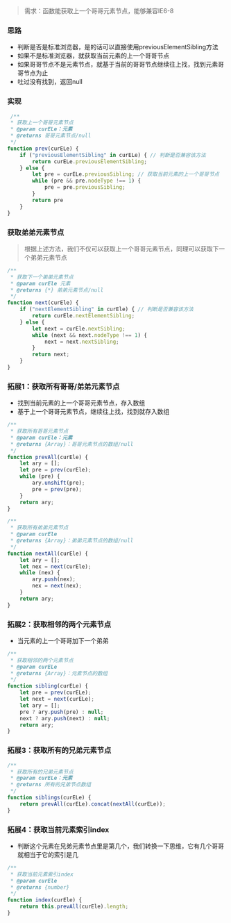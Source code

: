 > 需求：函数能获取上一个哥哥元素节点，能够兼容IE6-8
### 思路
- 判断是否是标准浏览器，是的话可以直接使用previousElementSibling方法
- 如果不是标准浏览器，就获取当前元素的上一个哥哥节点
- 如果哥哥节点不是元素节点，就基于当前的哥哥节点继续往上找，找到元素哥哥节点为止
- 吐过没有找到，返回null
### 实现
```javascript
 /**
 * 获取上一个哥哥元素节点
 * @param curELe：元素
 * @returns 哥哥元素节点/null
 */
function prev(curELe) {
    if ("previousElementSibling" in curELe) { // 判断是否兼容该方法
        return curELe.previousElementSibling;
    } else {
        let pre = curELe.previousSibling; // 获取当前元素的上一个哥哥节点
        while (pre && pre.nodeType !== 1) {
            pre = pre.previousSibling;
        }
        return pre
    }
}
```
### 获取弟弟元素节点
> 根据上述方法，我们不仅可以获取上一个哥哥元素节点，同理可以获取下一个弟弟元素节点
```javascript
/**
 * 获取下一个弟弟元素节点
 * @param curEle 元素
 * @returns {*} 弟弟元素节点/null
 */
function next(curEle) {
    if ("nextElementSibling" in curEle) { // 判断是否兼容该方法
        return curEle.nextElementSibling;
    } else {
        let next = curEle.nextSibling;
        while (next && next.nodeType !== 1) {
            next = next.nextSibling;
        }
        return next;
    }
}
```

### 拓展1：获取所有哥哥/弟弟元素节点
- 找到当前元素的上一个哥哥元素节点，存入数组
- 基于上一个哥哥元素节点，继续往上找，找到就存入数组
```javascript
/**
 * 获取所有哥哥元素节点
 * @param curEle：元素
 * @returns {Array}：哥哥元素节点的数组/null
 */
function prevAll(curEle) {
    let ary = [];
    let pre = prev(curEle);
    while (pre) {
        ary.unshift(pre);
        pre = prev(pre);
    }
    return ary;
}

/**
 * 获取所有弟弟元素节点
 * @param curEle
 * @returns {Array}：弟弟元素节点的数组/null
 */
function nextAll(curEle) {
    let ary = [];
    let nex = next(curEle);
    while (nex) {
        ary.push(nex);
        nex = next(nex);
    } 
    return ary;
}
```
### 拓展2：获取相邻的两个元素节点
- 当元素的上一个哥哥加下一个弟弟
```javascript
/**
 * 获取相邻的两个元素节点
 * @param curELe
 * @returns {Array}：元素节点的数组
 */
function sibling(curELe) {
    let pre = prev(curELe);
    let next = next(curELe);
    let ary = [];
    pre ? ary.push(pre) : null;
    next ? ary.push(next) : null;
    return ary;
}
```

### 拓展3：获取所有的兄弟元素节点
```javascript
/**
 * 获取所有的兄弟元素节点
 * @param curELe：元素
 * @returns 所有的兄弟节点数组
 */
function siblings(curELe) {
    return prevAll(curELe).concat(nextAll(curELe));
}
```
### 拓展4：获取当前元素索引index
- 判断这个元素在兄弟元素节点里是第几个，我们转换一下思维，它有几个哥哥就相当于它的索引是几
```javascript
/**
 * 获取当前元素索引index
 * @param curEle
 * @returns {number}
 */
function index(curEle) {
    return this.prevAll(curEle).length;
}
```
